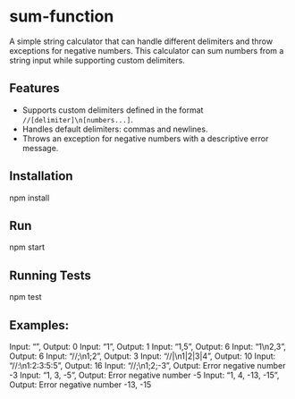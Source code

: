 # sum-function

A simple string calculator that can handle different delimiters and throw exceptions for negative numbers. This calculator can sum numbers from a string input while supporting custom delimiters.

## Features

- Supports custom delimiters defined in the format `//[delimiter]\n[numbers...]`.
- Handles default delimiters: commas and newlines.
- Throws an exception for negative numbers with a descriptive error message.

## Installation
 npm install

## Run
npm start

## Running Tests
npm test

## Examples:
Input: “”, Output: 0
Input: “1”, Output: 1
Input: “1,5”, Output: 6
Input: “1\n2,3”, Output: 6
Input: “//;\n1;2”, Output: 3
Input: “//|\n1|2|3|4”, Output: 10
Input: “//:\n1:2:3:5:5”, Output: 16
Input: “//;\n1;2;-3”, Output: Error negative number -3
Input: “1, 3, -5”, Output: Error negative number -5
Input: “1, 4, -13, -15”, Output: Error negative number -13, -15



